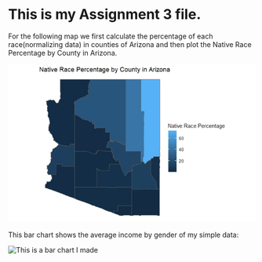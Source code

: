 # This is my Assignment 3 file.
For the following map we first calculate the percentage of each race(normalizing data) in counties of Arizona and then plot the Native Race Percentage by County in Arizona.

![This is a map I made](NativeRacePercentagebyCountyinArizona.jpeg)


This bar chart shows the average income by gender of my simple data:

![This is a bar chart I made](assignment2BarChart.jpeg)
